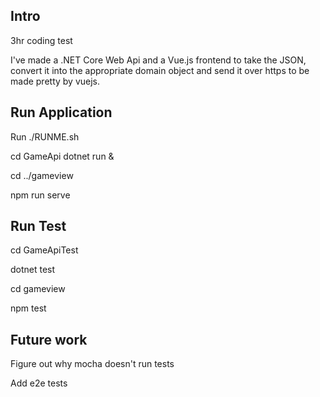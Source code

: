 ## Intro

3hr coding test

I've made a .NET Core Web Api and a Vue.js frontend to take the JSON, convert it into 
the appropriate domain object and send it over https to be made pretty by vuejs.

## Run Application
Run ./RUNME.sh

cd GameApi
dotnet run &

cd ../gameview

npm run serve

## Run Test
cd GameApiTest

dotnet test

cd gameview

npm test

## Future work
Figure out why mocha doesn't run tests

Add e2e tests
